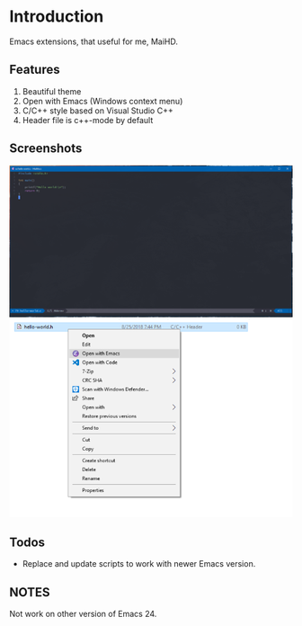 # Introduction
Emacs extensions, that useful for me, MaiHD.


## Features
1. Beautiful theme
2. Open with Emacs (Windows context menu)
3. C/C++ style based on Visual Studio C++
4. Header file is c++-mode by default


## Screenshots
![MaiMacs](/images/maimacs.png)
![Open with Emacs](/images/open-with-emacs.png)


## Todos
- Replace and update scripts to work with newer Emacs version.


## NOTES
Not work on other version of Emacs 24.